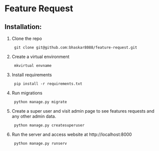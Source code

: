 Feature Request
===============

Installation:
-------------
1. Clone the repo

        git clone git@github.com:bhaskar8088/feature-request.git

2. Create a virtual environment

        mkvirtual envname

2. Install requirements

        pip install -r requirements.txt

3. Run migrations

        python manage.py migrate

4. Create a super user and visit admin page to see features requests and any other admin data.

        python manage.py createsuperuser

5. Run the server and access website at http://localhost:8000

        python manage.py runserv